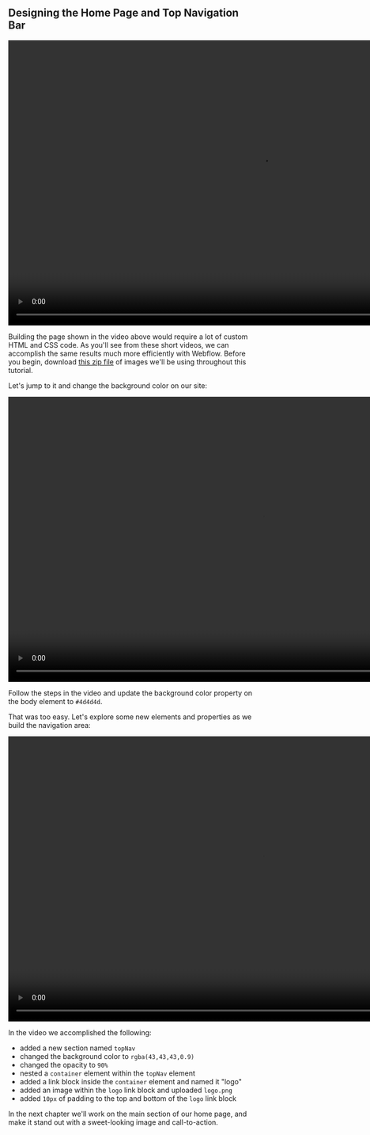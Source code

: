## Designing the Home Page and Top Navigation Bar

<center>
<video width="1024" height="576" controls> <source src="https://bloc-books.s3.amazonaws.com/webflow/screencasts/BlocJams-1.mp4" type="video/mp4">
</video>
</center>

Building the page shown in the video above would require a lot of custom HTML and CSS code. As you'll see from these short videos, we can accomplish the same results much more efficiently with Webflow. Before you begin, download [this zip file](https://bloc-books.s3.amazonaws.com/webflow/assets/BlocJams_Assets.zip) of images we'll be using throughout this tutorial.

Let's jump to it and change the background color on our site:

<center>
<video width="1024" height="576" controls> <source src="https://bloc-books.s3.amazonaws.com/webflow/screencasts/BlocJams-2.mp4" type="video/mp4">
</video>
</center>

Follow the steps in the video and update the background color property on the body element to `#4d4d4d`.

That was too easy. Let's explore some new elements and properties as we build the navigation area:

<center>
<video width="1024" height="576" controls> <source src="https://bloc-books.s3.amazonaws.com/webflow/screencasts/BlocJams-3.mp4" type="video/mp4">
</video>
</center>

In the video we accomplished the following:

* added a new section named `topNav`
* changed the background color to `rgba(43,43,43,0.9)`
* changed the opacity to `90%`
* nested a `container` element within the `topNav` element
* added a link block inside the `container` element and named it "logo"
* added an image within the `logo` link block and uploaded `logo.png`
* added `10px` of padding to the top and bottom of the `logo` link block

In the next chapter we'll work on the main section of our home page, and make it stand out with a sweet-looking image and call-to-action.

